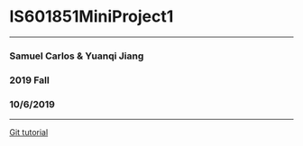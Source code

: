 # IS601851MiniProject1
------
### Samuel Carlos & Yuanqi Jiang

### 2019 Fall

### 10/6/2019
------

[Git tutorial](https://github.com/jiangyuanqi/IS601851MiniProject1/blob/master/Git%20tutorial.md)
